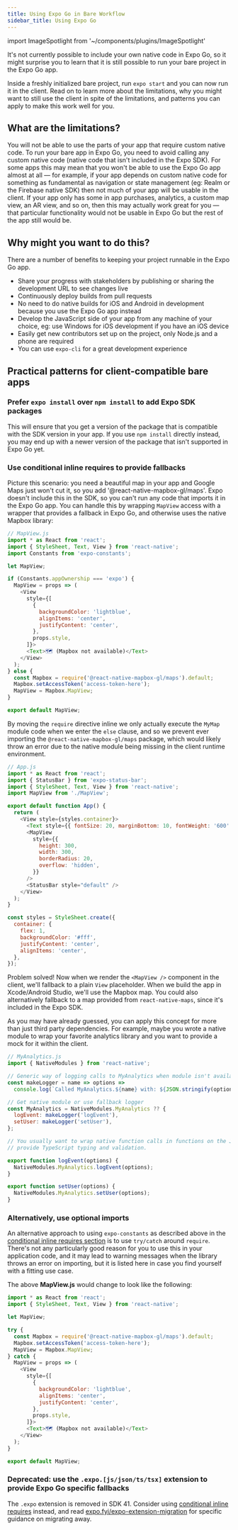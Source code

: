 ```yaml
---
title: Using Expo Go in Bare Workflow
sidebar_title: Using Expo Go
---
```


import ImageSpotlight from '~/components/plugins/ImageSpotlight'

It's not currently possible to include your own native code in Expo Go, so it might surprise you to learn that it is still possible to run your bare project in the Expo Go app.

Inside a freshly initialized bare project, run `expo start` and you can now run it in the client. Read on to learn more about the limitations, why you might want to still use the client in spite of the limitations, and patterns you can apply to make this work well for you.

## What are the limitations?

You will not be able to use the parts of your app that require custom native code. To run your bare app in Expo Go, you need to avoid calling any custom native code (native code that isn't included in the Expo SDK). For some apps this may mean that you won't be able to use the Expo Go app almost at all &mdash; for example, if your app depends on custom native code for something as fundamental as navigation or state management (eg: Realm or the Firebase native SDK) then not much of your app will be usable in the client. If your app only has some in app purchases, analytics, a custom map view, an AR view, and so on, then this may actually work great for you &mdash; that particular functionality would not be usable in Expo Go but the rest of the app still would be.

## Why might you want to do this?

There are a number of benefits to keeping your project runnable in the Expo Go app.

- Share your progress with stakeholders by publishing or sharing the development URL to see changes live
- Continuously deploy builds from pull requests
- No need to do native builds for iOS and Android in development because you use the Expo Go app instead
- Develop the JavaScript side of your app from any machine of your choice, eg: use Windows for iOS development if you have an iOS device
- Easily get new contributors set up on the project, only Node.js and a phone are required
- You can use `expo-cli` for a great development experience

## Practical patterns for client-compatible bare apps

### Prefer `expo install` over `npm install` to add Expo SDK packages

This will ensure that you get a version of the package that is compatible with the SDK version in your app. If you use `npm install` directly instead, you may end up with a newer version of the package that isn't supported in Expo Go yet.

### Use conditional inline requires to provide fallbacks

Picture this scenario: you need a beautiful map in your app and Google Maps just won't cut it, so you add '@react-native-mapbox-gl/maps'. Expo doesn't include this in the SDK, so you can't run any code that imports it in the Expo Go app. You can handle this by wrapping `MapView` access with a wrapper that provides a fallback in Expo Go, and otherwise uses the native Mapbox library:

```js
// MapView.js
import * as React from 'react';
import { StyleSheet, Text, View } from 'react-native';
import Constants from 'expo-constants';

let MapView;

if (Constants.appOwnership === 'expo') {
  MapView = props => (
    <View
      style={[
        {
          backgroundColor: 'lightblue',
          alignItems: 'center',
          justifyContent: 'center',
        },
        props.style,
      ]}>
      <Text>🗺 (Mapbox not available)</Text>
    </View>
  );
} else {
  const Mapbox = require('@react-native-mapbox-gl/maps').default;
  Mapbox.setAccessToken('access-token-here');
  MapView = Mapbox.MapView;
}

export default MapView;
```

By moving the `require` directive inline we only actually execute the `MyMap` module code when we enter the `else` clause, and so we prevent ever importing the `@react-native-mapbox-gl/maps` package, which would likely throw an error due to the native module being missing in the client runtime environment.

```js
// App.js
import * as React from 'react';
import { StatusBar } from 'expo-status-bar';
import { StyleSheet, Text, View } from 'react-native';
import MapView from './MapView';

export default function App() {
  return (
    <View style={styles.container}>
      <Text style={{ fontSize: 20, marginBottom: 10, fontWeight: '600' }}>Behold, a map! ✨</Text>
      <MapView
        style={{
          height: 300,
          width: 300,
          borderRadius: 20,
          overflow: 'hidden',
        }}
      />
      <StatusBar style="default" />
    </View>
  );
}

const styles = StyleSheet.create({
  container: {
    flex: 1,
    backgroundColor: '#fff',
    justifyContent: 'center',
    alignItems: 'center',
  },
});
```

Problem solved! Now when we render the `<MapView />` component in the client, we'll fallback to a plain `View` placeholder. When we build the app in Xcode/Android Studio, we'll use the Mapbox map. You could also alternatively fallback to a map provided from `react-native-maps`, since it's included in the Expo SDK.

<ImageSpotlight alt="MapView working in an app built with Xcode and falling back to a placeholder in Expo Go" src="/static/images/expo-go-fallback.png" />

As you may have already guessed, you can apply this concept for more than just third party dependencies. For example, maybe you wrote a native module to wrap your favorite analytics library and you want to provide a mock for it within the client.

```js
// MyAnalytics.js
import { NativeModules } from 'react-native';

// Generic way of logging calls to MyAnalytics when module isn't available
const makeLogger = name => options =>
  console.log(`Called MyAnalytics.${name} with: ${JSON.stringify(options)}`);

// Get native module or use fallback logger
const MyAnalytics = NativeModules.MyAnalytics ?? {
  logEvent: makeLogger('logEvent'),
  setUser: makeLogger('setUser'),
};

// You usually want to wrap native function calls in functions on the JS side to
// provide TypeScript typing and validation.

export function logEvent(options) {
  NativeModules.MyAnalytics.logEvent(options);
}

export function setUser(options) {
  NativeModules.MyAnalytics.setUser(options);
}
```

### Alternatively, use optional imports

An alternative approach to using `expo-constants` as described above in the [conditional inline requires section](#use-conditional-inline-requires-to-provide-fallbacks) is to use `try/catch` around `require`. There's not any particularly good reason for you to use this in your application code, and it may lead to warning messages when the library throws an error on importing, but it is listed here in case you find yourself with a fitting use case.

The above **MapView.js** would change to look like the following:

```js
import * as React from 'react';
import { StyleSheet, Text, View } from 'react-native';

let MapView;

try {
  const Mapbox = require('@react-native-mapbox-gl/maps').default;
  Mapbox.setAccessToken('access-token-here');
  MapView = Mapbox.MapView;
} catch {
  MapView = props => (
    <View
      style={[
        {
          backgroundColor: 'lightblue',
          alignItems: 'center',
          justifyContent: 'center',
        },
        props.style,
      ]}>
      <Text>🗺 (Mapbox not available)</Text>
    </View>
  );
}

export default MapView;
```

### **Deprecated**: use the `.expo.[js/json/ts/tsx]` extension to provide Expo Go specific fallbacks

The `.expo` extension is removed in SDK 41. Consider using [conditional inline requires](#use-conditional-inline-requires-to-provide-fallbacks) instead, and read [expo.fyi/expo-extension-migration](https://expo.fyi/expo-extension-migration) for specific guidance on migrating away.
